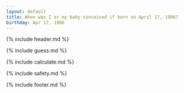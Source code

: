 ```yaml
---
layout: default
title: When was I or my baby conceived if born on April 17, 1906?
birthday: Apr 17, 1906
---
```


{% include header.md %}

{% include guess.md %}

{% include calculate.md %}

{% include safety.md %}

{% include footer.md %}



